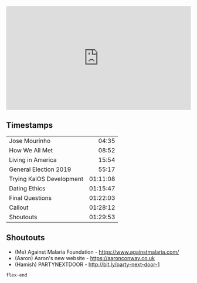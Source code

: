 <!-- post-title: I appeared on a podcast -->
<!-- post-timestamp: 1575464633000 -->

<div style="position:relative;width:100%;padding-top:56.25%">
  <iframe
    style="position:absolute;top:0;left:0;width:100%;height:100%"
    width="100%"
    height="100%"
    src="https://www.youtube.com/embed/EeoHyK1DpfY"
    frameborder="0"
    allow="accelerometer; autoplay; encrypted-media; gyroscope; picture-in-picture"
    allowfullscreen></iframe>
</div>

## Timestamps

| Topic                    | Time     |
|:-------------------------|---------:|
| Jose Mourinho            |    04:35 |
| How We All Met           |    08:52 |
| Living in America        |    15:54 |
| General Election 2019    |    55:17 |
| Trying KaiOS Development | 01:11:08 |
| Dating Ethics            | 01:15:47 |
| Final Questions          | 01:22:03 |
| Callout                  | 01:28:12 |
| Shoutouts                | 01:29:53 |

<style>#timestamps + table th { display: none }</style>

## Shoutouts

- (Me) Against Malaria Foundation - https://www.againstmalaria.com/
- (Aaron) Aaron's new website - https://aaronconway.co.uk
- (Hamish) PARTYNEXTDOOR - http://bit.ly/party-next-door-1

`flex-end`
